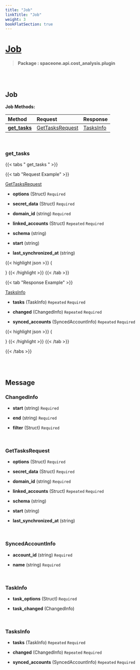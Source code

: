 ```yaml
---
title: "Job"
linkTitle: "Job"
weight: 3
bookFlatSection: true
---
```

# [Job](#Job)



>  **Package : spaceone.api.cost_analysis.plugin**

<br>
<br>

## Job





**Job Methods:**


| Method | Request | Response |
| :----- | :-------- | :-------- |
| [**get_tasks**](./Job#get_tasks) | [GetTasksRequest](Job#gettasksrequest) | [TasksInfo](Job#tasksinfo) |



    
<br>

### get_tasks









 {{< tabs " get_tasks " >}}

 {{< tab "Request Example" >}}



[GetTasksRequest](./Job#gettasksrequest)

* **options** (Struct)   `Required` 


* **secret_data** (Struct)   `Required` 


* **domain_id** (string)   `Required` 


* **linked_accounts** (Struct)  `Repeated`    `Required` 


* **schema** (string)  


* **start** (string)  


* **last_synchronized_at** (string)  





{{< highlight json >}}
{

}
{{< /highlight >}}
{{< /tab >}}


 {{< tab "Response Example" >}}

[TasksInfo](#TASKSINFO)
* **tasks** (TaskInfo)  `Repeated`   `Required` 

* **changed** (ChangedInfo)  `Repeated`   `Required` 

* **synced_accounts** (SyncedAccountInfo)  `Repeated`   `Required` 



{{< highlight json >}}
{

}
{{< /highlight >}}
{{< /tab >}}


{{< /tabs >}}


    


<br>
<br>

## Message



### ChangedInfo
* **start** (string)   `Required` 

    
* **end** (string)   `Required` 

    
* **filter** (Struct)   `Required` 

    <br>

### GetTasksRequest
* **options** (Struct)   `Required` 

    
* **secret_data** (Struct)   `Required` 

    
* **domain_id** (string)   `Required` 

    
* **linked_accounts** (Struct)  `Repeated`    `Required` 

    
* **schema** (string)  

    
* **start** (string)  

    
* **last_synchronized_at** (string)  

    <br>

### SyncedAccountInfo
* **account_id** (string)   `Required` 

    
* **name** (string)   `Required` 

    <br>

### TaskInfo
* **task_options** (Struct)   `Required` 

    
* **task_changed** (ChangedInfo)  

    <br>

### TasksInfo
* **tasks** (TaskInfo)  `Repeated`    `Required` 

    
* **changed** (ChangedInfo)  `Repeated`    `Required` 

    
* **synced_accounts** (SyncedAccountInfo)  `Repeated`    `Required` 

    <br>
